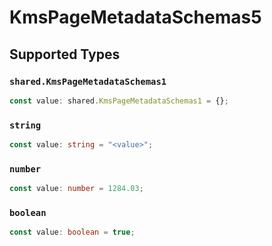 # KmsPageMetadataSchemas5


## Supported Types

### `shared.KmsPageMetadataSchemas1`

```typescript
const value: shared.KmsPageMetadataSchemas1 = {};
```

### `string`

```typescript
const value: string = "<value>";
```

### `number`

```typescript
const value: number = 1284.03;
```

### `boolean`

```typescript
const value: boolean = true;
```

